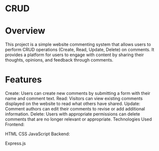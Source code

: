 # CRUD
# Overview
This project is a simple website commenting system that allows users to perform CRUD operations (Create, Read, Update, Delete) on comments. It provides a platform for users to engage with content by sharing their thoughts, opinions, and feedback through comments.

# Features
Create: Users can create new comments by submitting a form with their name and comment text.
Read: Visitors can view existing comments displayed on the website to read what others have shared.
Update: Comment authors can edit their comments to revise or add additional information.
Delete: Users with appropriate permissions can delete comments that are no longer relevant or appropriate.
Technologies Used
Frontend:

HTML
CSS
JavaScript
Backend:

Express.js
